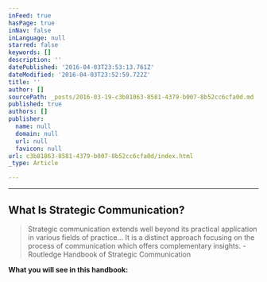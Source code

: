 ```yaml
---
inFeed: true
hasPage: true
inNav: false
inLanguage: null
starred: false
keywords: []
description: ''
datePublished: '2016-04-03T23:53:13.761Z'
dateModified: '2016-04-03T23:52:59.722Z'
title: ''
author: []
sourcePath: _posts/2016-03-19-c3b81863-8581-4379-b007-8b52cc6cfa0d.md
published: true
authors: []
publisher:
  name: null
  domain: null
  url: null
  favicon: null
url: c3b81863-8581-4379-b007-8b52cc6cfa0d/index.html
_type: Article

---
```

****

## What Is Strategic Communication?

> Strategic communication extends well beyond its practical application in various fields of practice... It is a distinct approach focusing on the process of communication which offers complementary insights.  -Routledge Handbook of Strategic Communication

**What you will see in this handbook:**